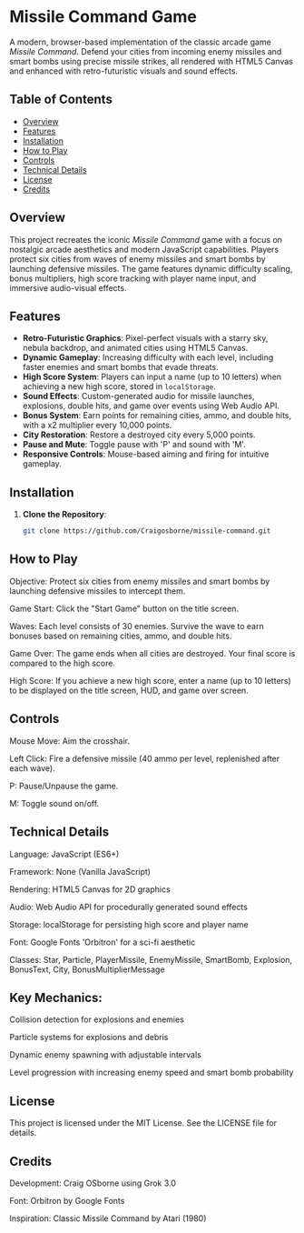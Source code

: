# Missile Command Game

A modern, browser-based implementation of the classic arcade game *Missile Command*. Defend your cities from incoming enemy missiles and smart bombs using precise missile strikes, all rendered with HTML5 Canvas and enhanced with retro-futuristic visuals and sound effects.

## Table of Contents
- [Overview](#overview)
- [Features](#features)
- [Installation](#installation)
- [How to Play](#how-to-play)
- [Controls](#controls)
- [Technical Details](#technical-details)
- [License](#license)
- [Credits](#credits)

## Overview
This project recreates the iconic *Missile Command* game with a focus on nostalgic arcade aesthetics and modern JavaScript capabilities. Players protect six cities from waves of enemy missiles and smart bombs by launching defensive missiles. The game features dynamic difficulty scaling, bonus multipliers, high score tracking with player name input, and immersive audio-visual effects.

## Features
- **Retro-Futuristic Graphics**: Pixel-perfect visuals with a starry sky, nebula backdrop, and animated cities using HTML5 Canvas.
- **Dynamic Gameplay**: Increasing difficulty with each level, including faster enemies and smart bombs that evade threats.
- **High Score System**: Players can input a name (up to 10 letters) when achieving a new high score, stored in `localStorage`.
- **Sound Effects**: Custom-generated audio for missile launches, explosions, double hits, and game over events using Web Audio API.
- **Bonus System**: Earn points for remaining cities, ammo, and double hits, with a x2 multiplier every 10,000 points.
- **City Restoration**: Restore a destroyed city every 5,000 points.
- **Pause and Mute**: Toggle pause with 'P' and sound with 'M'.
- **Responsive Controls**: Mouse-based aiming and firing for intuitive gameplay.

## Installation
1. **Clone the Repository**:
   ```bash
   git clone https://github.com/Craigosborne/missile-command.git
   
## How to Play
Objective: Protect six cities from enemy missiles and smart bombs by launching defensive missiles to intercept them.

Game Start: Click the "Start Game" button on the title screen.

Waves: Each level consists of 30 enemies. Survive the wave to earn bonuses based on remaining cities, ammo, and double hits.

Game Over: The game ends when all cities are destroyed. Your final score is compared to the high score.

High Score: If you achieve a new high score, enter a name (up to 10 letters) to be displayed on the title screen, HUD, and game over screen.

## Controls
Mouse Move: Aim the crosshair.

Left Click: Fire a defensive missile (40 ammo per level, replenished after each wave).

P: Pause/Unpause the game.

M: Toggle sound on/off.

## Technical Details
Language: JavaScript (ES6+)

Framework: None (Vanilla JavaScript)

Rendering: HTML5 Canvas for 2D graphics

Audio: Web Audio API for procedurally generated sound effects

Storage: localStorage for persisting high score and player name

Font: Google Fonts 'Orbitron' for a sci-fi aesthetic

Classes:
Star, Particle, PlayerMissile, EnemyMissile, SmartBomb, Explosion, BonusText, City, BonusMultiplierMessage

## Key Mechanics:
Collision detection for explosions and enemies

Particle systems for explosions and debris

Dynamic enemy spawning with adjustable intervals

Level progression with increasing enemy speed and smart bomb probability

## License
This project is licensed under the MIT License. See the LICENSE file for details.

## Credits
Development: Craig OSborne using Grok 3.0

Font: Orbitron by Google Fonts

Inspiration: Classic Missile Command by Atari (1980)

